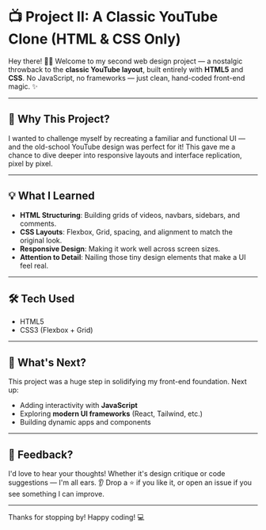 # 📺 Project II: A Classic YouTube Clone (HTML & CSS Only)

Hey there! 🙋‍♂️
Welcome to my second web design project — a nostalgic throwback to the **classic YouTube layout**, built entirely with **HTML5** and **CSS**. No JavaScript, no frameworks — just clean, hand-coded front-end magic. ✨

---

## 🚀 Why This Project?

I wanted to challenge myself by recreating a familiar and functional UI — and the old-school YouTube design was perfect for it! This gave me a chance to dive deeper into responsive layouts and interface replication, pixel by pixel.

---

## 💡 What I Learned

* **HTML Structuring**: Building grids of videos, navbars, sidebars, and comments.
* **CSS Layouts**: Flexbox, Grid, spacing, and alignment to match the original look.
* **Responsive Design**: Making it work well across screen sizes.
* **Attention to Detail**: Nailing those tiny design elements that make a UI feel real.

---

## 🛠️ Tech Used

* HTML5
* CSS3 (Flexbox + Grid)

---

## 🔮 What's Next?

This project was a huge step in solidifying my front-end foundation. Next up:

* Adding interactivity with **JavaScript**
* Exploring **modern UI frameworks** (React, Tailwind, etc.)
* Building dynamic apps and components

---

## 💬 Feedback?

I'd love to hear your thoughts! Whether it's design critique or code suggestions — I'm all ears. 👂
Drop a ⭐ if you like it, or open an issue if you see something I can improve.

---

Thanks for stopping by!
Happy coding! 💻

